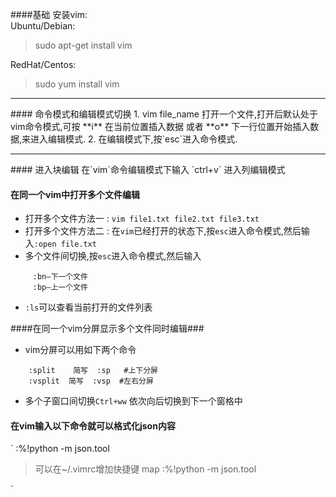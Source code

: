 ####基础
安装vim:  
Ubuntu/Debian:   
> sudo apt-get install vim   

RedHat/Centos:   
> sudo yum install vim    

<hr>
#### 命令模式和编辑模式切换   
1. vim file_name 打开一个文件,打开后默认处于vim命令模式,可按 **i** 在当前位置插入数据 或者 **o** 下一行位置开始插入数据,来进入编辑模式.     
2. 在编辑模式下,按`esc`进入命令模式.  

<hr>
#### 进入块编辑
在`vim`命令编辑模式下输入 `ctrl+v` 进入列编辑模式

#### 在同一个vim中打开多个文件编辑 ####
* 打开多个文件方法一 : ```vim file1.txt file2.txt file3.txt```
* 打开多个文件方法二 : 在<code>vim</code>已经打开的状态下,按```esc```进入命令模式,然后输入```:open file.txt```
* 多个文件间切换,按```esc```进入命令模式,然后输入
```
     :bn—下一个文件
     :bp—上一个文件 
```
* ```:ls```可以查看当前打开的文件列表

####在同一个vim分屏显示多个文件同时编辑###
* vim分屏可以用如下两个命令
```
    :split    简写  :sp   #上下分屏
    :vsplit  简写  :vsp  #左右分屏
```
* 多个子窗口间切换```Ctrl+ww``` 依次向后切换到下一个窗格中

#### 在vim输入以下命令就可以格式化json内容
`
:%!python -m json.tool

> 可以在~/.vimrc增加快捷键
> map <F4> <Esc>:%!python -m json.tool<CR>

`
